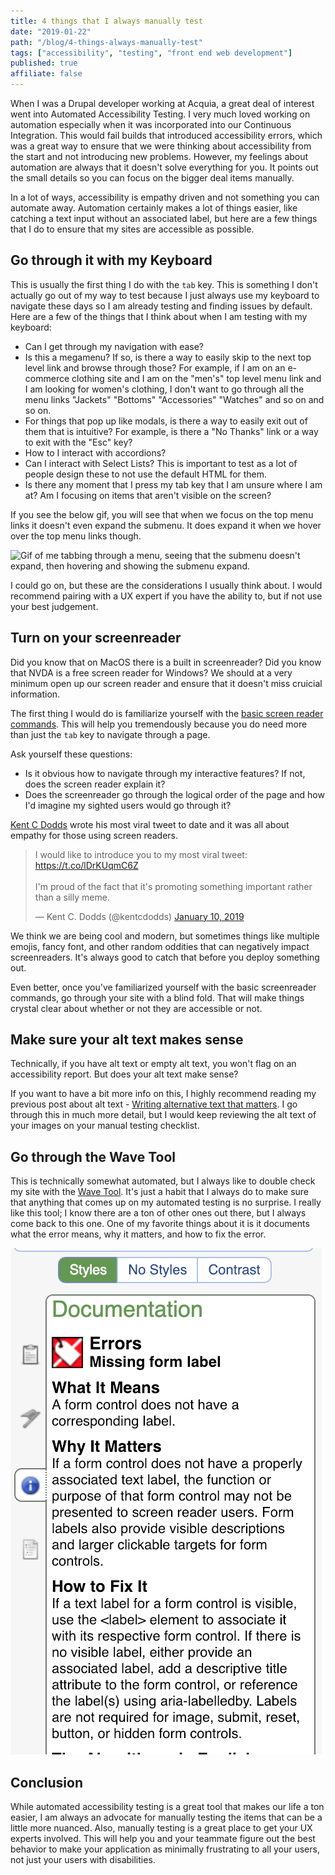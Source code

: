 ```yaml
---
title: 4 things that I always manually test
date: "2019-01-22"
path: "/blog/4-things-always-manually-test"
tags: ["accessibility", "testing", "front end web development"]
published: true
affiliate: false
---
```


When I was a Drupal developer working at Acquia, a great deal of interest went into Automated Accessibility Testing. I very much loved working on automation especially when it was incorporated into our Continuous Integration. This would fail builds that introduced accessibility errors, which was a great way to ensure that we were thinking about accessibility from the start and not introducing new problems. However, my feelings about automation are always that it doesn't solve everything for you. It points out the small details so you can focus on the bigger deal items manually. 

In a lot of ways, accessibility is empathy driven and not something you can automate away. Automation certainly makes a lot of things easier, like catching a text input without an associated label, but here are a few things that I do to ensure that my sites are accessible as possible.

## Go through it with my Keyboard
This is usually the first thing I do with the `tab` key. This is something I don't actually go out of my way to test because I just always use my keyboard to navigate these days so I am already testing and finding issues by default. Here are a few of the things that I think about when I am testing with my keyboard:
- Can I get through my navigation with ease?
- Is this a megamenu? If so, is there a way to easily skip to the next top level link and browse through those? For example, if I am on an e-commerce clothing site and I am on the "men's" top level menu link and I am looking for women's clothing, I don't want to go through all the menu links "Jackets" "Bottoms" "Accessories" "Watches" and so on and so on.
- For things that pop up like modals, is there a way to easily exit out of them that is intuitive? For example, is there a "No Thanks" link or a way to exit with the "Esc" key?
- How to I interact with accordions?
- Can I interact with Select Lists? This is important to test as a lot of people design these to not use the default HTML for them.
- Is there any moment that I press my tab key that I am unsure where I am at? Am I focusing on items that aren't visible on the screen?

If you see the below gif, you will see that when we focus on the top menu links it doesn't even expand the submenu. It does expand it when we hover over the top menu links though. 

![Gif of me tabbing through a menu, seeing that the submenu doesn't expand, then hovering and showing the submenu expand.](https://media.giphy.com/media/jlrAWR6325DrxGWghX/giphy.gif)

I could go on, but these are the considerations I usually think about. I would recommend pairing with a UX expert if you have the ability to, but if not use your best judgement.

## Turn on your screenreader

Did you know that on MacOS there is a built in screenreader? Did you know that NVDA is a free screen reader for Windows? We should at a very minimum open up our screen reader and ensure that it doesn't miss cruicial information.

The first thing I would do is familiarize yourself with the [basic screen reader commands](https://developer.paciellogroup.com/blog/2015/01/basic-screen-reader-commands-for-accessibility-testing/). This will help you tremendously because you do need more than just the `tab` key to navigate through a page. 

Ask yourself these questions: 
- Is it obvious how to navigate through my interactive features? If not, does the screen reader explain it?
- Does the screenreader go through the logical order of the page and how I'd imagine my sighted users would go through it?

[Kent C Dodds](https://twitter.com/kentcdodds) wrote his most viral tweet to date and it was all about empathy for those using screen readers.

<blockquote class="twitter-tweet" data-lang="en"><p lang="en" dir="ltr">I would like to introduce you to my most viral tweet: <a href="https://t.co/lDrKUqmC6Z">https://t.co/lDrKUqmC6Z</a><br><br>I&#39;m proud of the fact that it&#39;s promoting something important rather than a silly meme.</p>&mdash; Kent C. Dodds (@kentcdodds) <a href="https://twitter.com/kentcdodds/status/1083392902716219392?ref_src=twsrc%5Etfw">January 10, 2019</a></blockquote>

We think we are being cool and modern, but sometimes things like multiple emojis, fancy font, and other random oddities that can negatively impact screenreaders. It's always good to catch that before you deploy something out. 

Even better, once you've familiarized yourself with the basic screenreader commands, go through your site with a blind fold. That will make things crystal clear about whether or not they are accessible or not. 

## Make sure your alt text makes sense

Technically, if you have alt text or empty alt text, you won't flag on an accessibility report. But does your alt text make sense? 

If you want to have a bit more info on this, I highly recommend reading my previous post about alt text - [Writing alternative text that matters](/blog/writing-alternative-text-matters). I go through this in much more detail, but I would keep reviewing the alt text of your images on your manual testing checklist.

## Go through the Wave Tool
This is technically somewhat automated, but I always like to double check my site with the [Wave Tool](https://chrome.google.com/webstore/detail/wave-evaluation-tool/jbbplnpkjmmeebjpijfedlgcdilocofh?hl=en-US). It's just a habit that I always do to make sure that anything that comes up on my automated testing is no surprise. I really like this tool; I know there are a ton of other ones out there, but I always come back to this one. One of my favorite things about it is it documents what the error means, why it matters, and how to fix the error.

![Screen Shot of the Wave Tool being used showing how to fix accessibility issues.](./wave-tool-documentation-screenshot.png)

## Conclusion
While automated accessibility testing is a great tool that makes our life a ton easier, I am always an advocate for manually testing the items that can be a little more nuanced. Also, manually testing is a great place to get your UX experts involved. This will help you and your teammate figure out the best behavior to make your application as minimally frustrating to all your users, not just your users with disabilities.